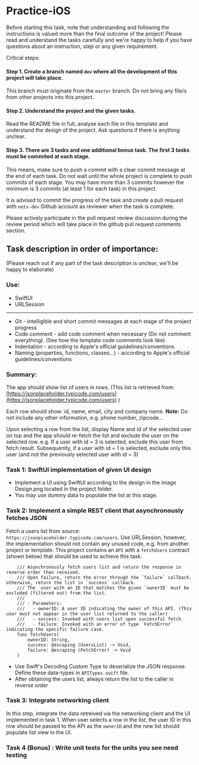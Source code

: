 # Practice-iOS

Before starting this task, note that understanding and following the instructions is valued more 
than the final outcome of the project! Please read and understand the tasks carefully and we're happy 
to help if you have questions about an instruction, step or any given requirement.

Critical steps:

#### Step 1. Create a branch named `dev` where all the development of this project will take place. 
This branch must originate from the `master` branch. Do not bring any file/s from other projects into this project. 

#### Step 2. Understand the project and the given tasks. 
Read the README file in full, analyse each file in this template and understand the design of the project. 
Ask questions if there is anything unclear.

#### Step 3. There are 3 tasks and one additional bonus task. The first 3 tasks must be commited at each stage. 
This means, make sure to push a commit with a clear commit message at the end of each task. 
Do not wait until the whole project is complete to push commits of each stage. 
You may have more than 3 commits however the minimum is 3 commits (at least 1 for each task) in this project. 


It is advised to commit the progress of the task and create a pull request with ``nets-dev``
Github account as reviewer when the task is complete. 

Please actively participate in the pull request review discussion during the review period
which will take place in the github pull request comments section. 

## Task description in order of importance:

(Please reach out if any part of the task description is unclear, we'll be happy to elaborate)

### Use:

* SwiftUI 
* URLSession

---

* Git - intelligible and short commit messages at each stage of the project progress 
* Code comment - add code comment when necessary (Do not comment everything). (See how the template code comments look like)
* Indentation - according to Apple's official guidelines/conventions 
* Naming (properties, functions, classes…) - according to Apple's official guidelines/conventions 

### Summary: 

The app should show list of users in rows. 
(This list is retrieved from: [https://jsonplaceholder.typicode.com/users](https://jsonplaceholder.typicode.com/users) )

Each row should show: id, name, email, city and company name.
**Note:** Do not include any other information, e.g. phone number, zipcode...

Upon selecting a row from the list,
display Name and id of the selected user on top and
the app should re-fetch the list and exclude the user on the selected row.
e.g. If a user with id = 3 is selected, exclude this user from fetch result.
Subsequently, if a user with id = 1 is selected, exclude only this user
(and not the previously selected user with id = 3)

### Task 1: SwiftUI implementation of given UI design

* Implement a UI using SwiftUI according to the design in the image Design.png located in the project folder. 
* You may use dummy data to populate the list at this stage. 

### Task 2: Implement a simple REST client that asynchronously fetches JSON 

Fetch a users list from source: `https://jsonplaceholder.typicode.com/users`.
Use URLSession, however, the implementation should not contain any unused code, e.g. from another project or template. 
This project contains an ``API`` with a `fetchUsers` contract (shown below) that should be used to achieve this task.

```
    /// Asynchronously fetch users list and return the response in reverse order than received.
    /// Upon failure, return the error through the `failure` callback. otherwise, return the list in `success` callback.
    /// The  user with an ID that matches the given `ownerID` must be excluded (filtered out) from the list.
    ///
    /// - Parameters:
    ///   - ownerID: A user ID indicating the owner of this API. (This user must not appear in the user list returned to the caller)
    ///   - success: Invoked with users list upon successful fetch.
    ///   - failure: Invoked with an error of type `FetchError` indicating the specific failure case.
    func fetchUsers(
        ownerID: String,
        success: @escaping (UsersList) -> Void,
        failure: @escaping (FetchError) -> Void
    )
```

* Use Swift's Decoding Custom Type to deserialize the JSON response. Define these data-types in `APITypes.swift` file. 
* After obtaining the users list, always return the list to the caller in reverse order

### Task 3: Integrate networking client
In this step, integrate the data retreived via the networking client and the UI implemented in task 1. 
When user selects a row in the list, the user ID in this row should be passed to the API as the `ownerID` 
and the new list should populate list view in the UI. 

### Task 4 (Bonus) : Write unit tests for the units you see need testing
